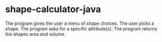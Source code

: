 # shape-calculator-java

The program gives the user a menu of shape choices.
The user picks a shape.
The program asks for a specific attribute(s).
The program returns the shapes area and volume.
